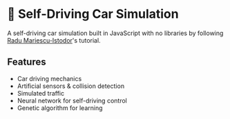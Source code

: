 # 🚗 Self-Driving Car Simulation  

A self-driving car simulation built in JavaScript with no libraries by following [Radu Mariescu-Istodor](https://www.youtube.com/@radu)'s tutorial.  

## Features  
- Car driving mechanics  
- Artificial sensors & collision detection  
- Simulated traffic  
- Neural network for self-driving control  
- Genetic algorithm for learning  

